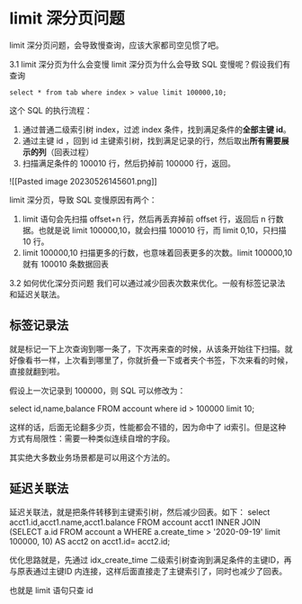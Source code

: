# limit 深分页问题
limit 深分页问题，会导致慢查询，应该大家都司空见惯了吧。

3.1 limit 深分页为什么会变慢
limit 深分页为什么会导致 SQL 变慢呢？假设我们有查询
```
select * from tab where index > value limit 100000,10;
```

这个 SQL 的执行流程：
1. 通过普通二级索引树 index，过滤 index 条件，找到满足条件的**全部主键 id**。
2. 通过主键 id ，回到 id 主键索引树，找到满足记录的行，然后取出**所有需要展示的列**（回表过程）
3. 扫描满足条件的 100010 行，然后扔掉前 100000 行，返回。

![[Pasted image 20230526145601.png]]


limit 深分页，导致 SQL 变慢原因有两个：
1. limit 语句会先扫描 offset+n 行，然后再丢弃掉前 offset 行，返回后 n 行数据。也就是说 limit 100000,10，就会扫描 100010 行，而 limit 0,10，只扫描 10 行。
2. limit 100000,10 扫描更多的行数，也意味着回表更多的次数。limit 100000,10 就有 100010 条数据回表

3.2 如何优化深分页问题
我们可以通过减少回表次数来优化。一般有标签记录法和延迟关联法。

## 标签记录法
就是标记一下上次查询到哪一条了，下次再来查的时候，从该条开始往下扫描。就好像看书一样，上次看到哪里了，你就折叠一下或者夹个书签，下次来看的时候，直接就翻到啦。

假设上一次记录到 100000，则 SQL 可以修改为：

select id,name,balance FROM account where id > 100000 limit 10;

这样的话，后面无论翻多少页，性能都会不错的，因为命中了 id索引。但是这种方式有局限性：需要一种类似连续自增的字段。

其实绝大多数业务场景都是可以用这个方法的。

## 延迟关联法

延迟关联法，就是把条件转移到主键索引树，然后减少回表。如下：
select acct1.id,acct1.name,acct1.balance FROM account acct1 INNER JOIN (SELECT a.id FROM account a WHERE a.create_time > '2020-09-19' limit 100000, 10) AS acct2 on acct1.id= acct2.id;

优化思路就是，先通过 idx_create_time 二级索引树查询到满足条件的主键ID，再与原表通过主键ID 内连接，这样后面直接走了主键索引了，同时也减少了回表。

也就是 limit 语句只查 id